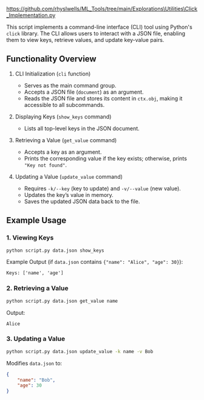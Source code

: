 https://github.com/rhyslwells/ML_Tools/tree/main/Explorations\Utilities\Click_Implementation.py

This script implements a command-line interface (CLI) tool using Python's `click` library. The CLI allows users to interact with a JSON file, enabling them to view keys, retrieve values, and update key-value pairs.

## Functionality Overview

1. CLI Initialization (`cli` function)
    - Serves as the main command group.
    - Accepts a JSON file (`document`) as an argument.
    - Reads the JSON file and stores its content in `ctx.obj`, making it accessible to all subcommands.

2. Displaying Keys (`show_keys` command)
    - Lists all top-level keys in the JSON document.

3. Retrieving a Value (`get_value` command)
    - Accepts a key as an argument.
    - Prints the corresponding value if the key exists; otherwise, prints `"Key not found"`.

4. Updating a Value (`update_value` command)
    - Requires `-k/--key` (key to update) and `-v/--value` (new value).
    - Updates the key’s value in memory.
    - Saves the updated JSON data back to the file.

## Example Usage

### 1. Viewing Keys

```sh
python script.py data.json show_keys
```

Example Output (if `data.json` contains `{"name": "Alice", "age": 30}`):

```
Keys: ['name', 'age']
```

### 2. Retrieving a Value

```sh
python script.py data.json get_value name
```

Output:

```
Alice
```

### 3. Updating a Value

```sh
python script.py data.json update_value -k name -v Bob
```

Modifies `data.json` to:

```json
{
    "name": "Bob",
    "age": 30
}
```


